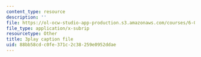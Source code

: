 ```yaml
---
content_type: resource
description: ''
file: https://ol-ocw-studio-app-production.s3.amazonaws.com/courses/6-006-introduction-to-algorithms-spring-2020/88bb58cdc0fe371c2c38259e0952ddae_yndgIDO0zQQ.srt
file_type: application/x-subrip
resourcetype: Other
title: 3play caption file
uid: 88bb58cd-c0fe-371c-2c38-259e0952ddae
---
```

